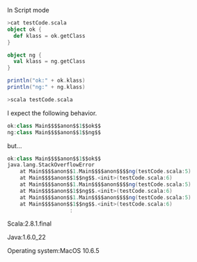 In Script mode

```scala
>cat testCode.scala
object ok {
  def klass = ok.getClass
}

object ng {
  val klass = ng.getClass
}

println("ok:" + ok.klass)
println("ng:" + ng.klass)

>scala testCode.scala
```

I expect the following behavior.

```scala
ok:class Main$$$$anon$$1$$ok$$
ng:class Main$$$$anon$$1$$ng$$
```

but...

```scala
ok:class Main$$$$anon$$1$$ok$$
java.lang.StackOverflowError
	at Main$$$$anon$$1.Main$$$$anon$$$$ng(testCode.scala:5)
	at Main$$$$anon$$1$$ng$$.<init>(testCode.scala:6)
	at Main$$$$anon$$1.Main$$$$anon$$$$ng(testCode.scala:5)
	at Main$$$$anon$$1$$ng$$.<init>(testCode.scala:6)
	at Main$$$$anon$$1.Main$$$$anon$$$$ng(testCode.scala:5)
	at Main$$$$anon$$1$$ng$$.<init>(testCode.scala:6)
                    :
```

Scala:2.8.1.final

Java:1.6.0_22

Operating system:MacOS 10.6.5 
